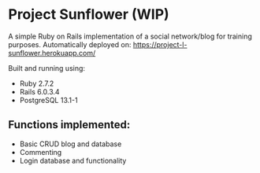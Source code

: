 # Project Sunflower (WIP)

A simple Ruby on Rails implementation of a social network/blog for training purposes.
Automatically deployed on: https://project-l-sunflower.herokuapp.com/

Built and running using:

* Ruby 2.7.2
* Rails 6.0.3.4
* PostgreSQL 13.1-1

Functions implemented:
-
* Basic CRUD blog and database
* Commenting
* Login database and functionality
